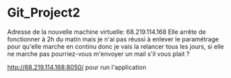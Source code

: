 # Git_Project2
Adresse de la nouvelle machine virtuelle: 68.219.114.168
Elle arrête de fonctionner à 2h du matin mais je n'ai pas réussi à enlever le paramétrage pour qu'elle marche en continu donc je vais la relancer tous les jours, si elle ne marche pas pourriez-vous m'envoyer un mail s'il vous plait ?

http://68.219.114.168:8050/ pour run l'application
